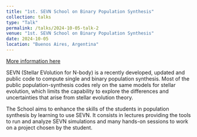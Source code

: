 ```yaml
---
title: "1st. SEVN School on Binary Population Synthesis"
collection: talks
type: "Talk"
permalink: /talks/2024-10-05-talk-2
venue: "1st. SEVN School on Binary Population Synthesis"
date: 2024-10-05
location: "Buenos Aires, Argentina"
---
```


[More information here](https://ganegroup.github.io/workshop/SEVN_School)

SEVN (Stellar EVolution for N-body) is a recently developed, updated and public code to compute single and binary population synthesis. Most of the public population-synthesis codes rely on the same models for stellar evolution, which limits the capability to explore the differences and uncertainties that arise from stellar evolution theory.

The School aims to enhance the skills of the students in population synthesis by learning to use SEVN. It consists in lectures providing the tools to run and analyze SEVN simulations and many hands-on sessions to work on a project chosen by the student.